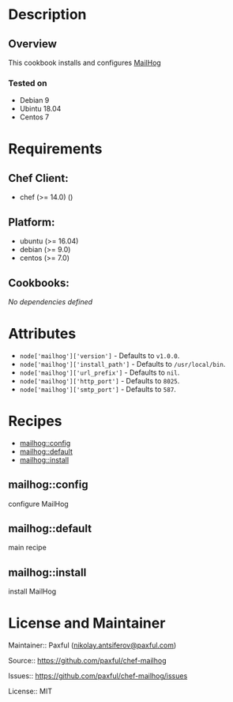 # Description

## Overview

This cookbook installs and configures [MailHog](https://github.com/mailhog/MailHog)

### Tested on

* Debian 9
* Ubintu 18.04
* Centos 7

# Requirements


## Chef Client:

* chef (>= 14.0) ()

## Platform:

* ubuntu (>= 16.04)
* debian (>= 9.0)
* centos (>= 7.0)

## Cookbooks:

*No dependencies defined*

# Attributes

* `node['mailhog']['version']` -  Defaults to `v1.0.0`.
* `node['mailhog']['install_path']` -  Defaults to `/usr/local/bin`.
* `node['mailhog']['url_prefix']` -  Defaults to `nil`.
* `node['mailhog']['http_port']` -  Defaults to `8025`.
* `node['mailhog']['smtp_port']` -  Defaults to `587`.

# Recipes

* [mailhog::config](#mailhogconfig)
* [mailhog::default](#mailhogdefault)
* [mailhog::install](#mailhoginstall)

## mailhog::config

configure MailHog

## mailhog::default

main recipe

## mailhog::install

install MailHog

# License and Maintainer

Maintainer:: Paxful (<nikolay.antsiferov@paxful.com>)

Source:: https://github.com/paxful/chef-mailhog

Issues:: https://github.com/paxful/chef-mailhog/issues

License:: MIT
